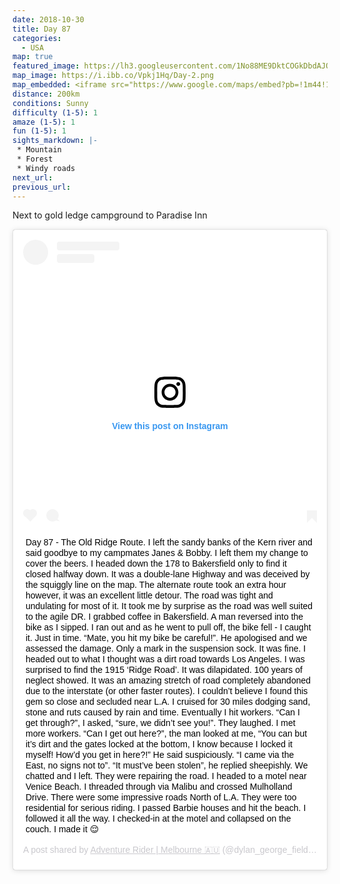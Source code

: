 ```yaml
---
date: 2018-10-30
title: Day 87
categories:
  - USA
map: true
featured_image: https://lh3.googleusercontent.com/1No88ME9DktCOGkDbdAJQ_XIFwQAfTCtwObUM2pVzDC8D8YTmsp7QeD9_q-BfiOR9Frvp2N7xMdB5X4nH-bcq5dFJR7H7DazoF4lrdgPnZrv8zdla4JsreuM2drKk7-5XN8OSkZHb0EVRycR0rZKbnb8Ca8dqeepyhBMP2GaotFDFvgw52u1BXvUIwwABNGYHz8Ne0o0kRnuV7Qchta6TXiXoJKXJiDdCV2QgTFDVEEJfPx90qrDUOSVb7FVbh11LqecDFKeWWWTQVpwl2EQUJKeQ0C58Fy_chfBPD35IDGfWEjjj4nvrKv79XQ9nf0anhD1eKAguhYdXG1-QI5RHQ_2ZeeAdxVksaGDqNQYFaleIMT6lpZDB_7A0RZSk0z8AxCF79Z6VCXZYO3hXM7XBgk2LKkC4KhspVDpcUK6Dwq2b-EpFixz4-TzcYofEuor0J4Fj2nW2SqOfjJBOJCiOM-IgRI-1eGWqkcRANt1P7lNoDNIYjN_EM3HXeVWSO4xEmYDIiVVNLqltLbPxOo31NWwzAPRDUrUjfe82CG96d6AoO5fVC4AW2pd6o7DMqh8IAIUZW-UG0Fv-EvI0vPN4VqycIbmazjQ3y3db9iC-KB0LdwDxo1cU3G5-D1RVGLDB17fcv_CLanbtabhq6UFn1k2FEVVCqGZaBBkhqLueuDXrjRg=w1631-h1001-no
map_image: https://i.ibb.co/Vpkj1Hq/Day-2.png
map_embedded: <iframe src="https://www.google.com/maps/embed?pb=!1m44!1m12!1m3!1d1859348.2931078298!2d-119.16010332607856!3d34.644785204866395!2m3!1f0!2f0!3f0!3m2!1i1024!2i768!4f13.1!4m29!3e0!4m4!2s35.879125%2C-118.4562694!3m2!1d35.879124999999995!2d-118.4562694!4m5!1s0x80ea6bc8b994cb0d%3A0x59360c0998fe74c8!2sBakersfield%2C%20CA%2C%20USA!3m2!1d35.3732921!2d-119.01871249999999!4m5!1s0x80e9e066bf099569%3A0x1d6bb2de4c75b224!2sSandberg%2C%20CA%2C%20USA!3m2!1d34.740513!2d-118.7127!4m4!2s34.0752%2C-118.7932!3m2!1d34.075199999999995!2d-118.7932!4m5!1s0x80c2ba6b7b08f0f1%3A0xc1ddb89dcfaf00a6!2sParadise%20Inn%20and%20Suites%2C%20Washington%20Boulevard%2C%20Los%20Angeles%2C%20CA%2C%20USA!3m2!1d33.9989785!2d-118.41855609999999!5e0!3m2!1sen!2sau!4v1577535113420!5m2!1sen!2sau" width="100%" height="500" frameborder="0" style="border:0;" allowfullscreen=""></iframe>
distance: 200km
conditions: Sunny
difficulty (1-5): 1 
amaze (1-5): 1
fun (1-5): 1
sights_markdown: |-
 * Mountain
 * Forest
 * Windy roads
next_url:
previous_url:
---
```

Next to gold ledge campground to Paradise Inn

<div style="display:flex;justify-content:center">
  <blockquote class="instagram-media" data-instgrm-captioned data-instgrm-permalink="https://www.instagram.com/p/BqBdvJEArde/?utm_source=ig_embed&amp;utm_campaign=loading" data-instgrm-version="12" style=" background:#FFF; border:0; border-radius:3px; box-shadow:0 0 1px 0 rgba(0,0,0,0.5),0 1px 10px 0 rgba(0,0,0,0.15); margin: 1px; max-width:540px; min-width:326px; padding:0; width:99.375%; width:-webkit-calc(100% - 2px); width:calc(100% - 2px);"><div style="padding:16px;"> <a href="https://www.instagram.com/p/BqBdvJEArde/?utm_source=ig_embed&amp;utm_campaign=loading" style=" background:#FFFFFF; line-height:0; padding:0 0; text-align:center; text-decoration:none; width:100%;" target="_blank"> <div style=" display: flex; flex-direction: row; align-items: center;"> <div style="background-color: #F4F4F4; border-radius: 50%; flex-grow: 0; height: 40px; margin-right: 14px; width: 40px;"></div> <div style="display: flex; flex-direction: column; flex-grow: 1; justify-content: center;"> <div style=" background-color: #F4F4F4; border-radius: 4px; flex-grow: 0; height: 14px; margin-bottom: 6px; width: 100px;"></div> <div style=" background-color: #F4F4F4; border-radius: 4px; flex-grow: 0; height: 14px; width: 60px;"></div></div></div><div style="padding: 19% 0;"></div> <div style="display:block; height:50px; margin:0 auto 12px; width:50px;"><svg width="50px" height="50px" viewBox="0 0 60 60" version="1.1" xmlns="https://www.w3.org/2000/svg" xmlns:xlink="https://www.w3.org/1999/xlink"><g stroke="none" stroke-width="1" fill="none" fill-rule="evenodd"><g transform="translate(-511.000000, -20.000000)" fill="#000000"><g><path d="M556.869,30.41 C554.814,30.41 553.148,32.076 553.148,34.131 C553.148,36.186 554.814,37.852 556.869,37.852 C558.924,37.852 560.59,36.186 560.59,34.131 C560.59,32.076 558.924,30.41 556.869,30.41 M541,60.657 C535.114,60.657 530.342,55.887 530.342,50 C530.342,44.114 535.114,39.342 541,39.342 C546.887,39.342 551.658,44.114 551.658,50 C551.658,55.887 546.887,60.657 541,60.657 M541,33.886 C532.1,33.886 524.886,41.1 524.886,50 C524.886,58.899 532.1,66.113 541,66.113 C549.9,66.113 557.115,58.899 557.115,50 C557.115,41.1 549.9,33.886 541,33.886 M565.378,62.101 C565.244,65.022 564.756,66.606 564.346,67.663 C563.803,69.06 563.154,70.057 562.106,71.106 C561.058,72.155 560.06,72.803 558.662,73.347 C557.607,73.757 556.021,74.244 553.102,74.378 C549.944,74.521 548.997,74.552 541,74.552 C533.003,74.552 532.056,74.521 528.898,74.378 C525.979,74.244 524.393,73.757 523.338,73.347 C521.94,72.803 520.942,72.155 519.894,71.106 C518.846,70.057 518.197,69.06 517.654,67.663 C517.244,66.606 516.755,65.022 516.623,62.101 C516.479,58.943 516.448,57.996 516.448,50 C516.448,42.003 516.479,41.056 516.623,37.899 C516.755,34.978 517.244,33.391 517.654,32.338 C518.197,30.938 518.846,29.942 519.894,28.894 C520.942,27.846 521.94,27.196 523.338,26.654 C524.393,26.244 525.979,25.756 528.898,25.623 C532.057,25.479 533.004,25.448 541,25.448 C548.997,25.448 549.943,25.479 553.102,25.623 C556.021,25.756 557.607,26.244 558.662,26.654 C560.06,27.196 561.058,27.846 562.106,28.894 C563.154,29.942 563.803,30.938 564.346,32.338 C564.756,33.391 565.244,34.978 565.378,37.899 C565.522,41.056 565.552,42.003 565.552,50 C565.552,57.996 565.522,58.943 565.378,62.101 M570.82,37.631 C570.674,34.438 570.167,32.258 569.425,30.349 C568.659,28.377 567.633,26.702 565.965,25.035 C564.297,23.368 562.623,22.342 560.652,21.575 C558.743,20.834 556.562,20.326 553.369,20.18 C550.169,20.033 549.148,20 541,20 C532.853,20 531.831,20.033 528.631,20.18 C525.438,20.326 523.257,20.834 521.349,21.575 C519.376,22.342 517.703,23.368 516.035,25.035 C514.368,26.702 513.342,28.377 512.574,30.349 C511.834,32.258 511.326,34.438 511.181,37.631 C511.035,40.831 511,41.851 511,50 C511,58.147 511.035,59.17 511.181,62.369 C511.326,65.562 511.834,67.743 512.574,69.651 C513.342,71.625 514.368,73.296 516.035,74.965 C517.703,76.634 519.376,77.658 521.349,78.425 C523.257,79.167 525.438,79.673 528.631,79.82 C531.831,79.965 532.853,80.001 541,80.001 C549.148,80.001 550.169,79.965 553.369,79.82 C556.562,79.673 558.743,79.167 560.652,78.425 C562.623,77.658 564.297,76.634 565.965,74.965 C567.633,73.296 568.659,71.625 569.425,69.651 C570.167,67.743 570.674,65.562 570.82,62.369 C570.966,59.17 571,58.147 571,50 C571,41.851 570.966,40.831 570.82,37.631"></path></g></g></g></svg></div><div style="padding-top: 8px;"> <div style=" color:#3897f0; font-family:Arial,sans-serif; font-size:14px; font-style:normal; font-weight:550; line-height:18px;"> View this post on Instagram</div></div><div style="padding: 12.5% 0;"></div> <div style="display: flex; flex-direction: row; margin-bottom: 14px; align-items: center;"><div> <div style="background-color: #F4F4F4; border-radius: 50%; height: 12.5px; width: 12.5px; transform: translateX(0px) translateY(7px);"></div> <div style="background-color: #F4F4F4; height: 12.5px; transform: rotate(-45deg) translateX(3px) translateY(1px); width: 12.5px; flex-grow: 0; margin-right: 14px; margin-left: 2px;"></div> <div style="background-color: #F4F4F4; border-radius: 50%; height: 12.5px; width: 12.5px; transform: translateX(9px) translateY(-18px);"></div></div><div style="margin-left: 8px;"> <div style=" background-color: #F4F4F4; border-radius: 50%; flex-grow: 0; height: 20px; width: 20px;"></div> <div style=" width: 0; height: 0; border-top: 2px solid transparent; border-left: 6px solid #f4f4f4; border-bottom: 2px solid transparent; transform: translateX(16px) translateY(-4px) rotate(30deg)"></div></div><div style="margin-left: auto;"> <div style=" width: 0px; border-top: 8px solid #F4F4F4; border-right: 8px solid transparent; transform: translateY(16px);"></div> <div style=" background-color: #F4F4F4; flex-grow: 0; height: 12px; width: 16px; transform: translateY(-4px);"></div> <div style=" width: 0; height: 0; border-top: 8px solid #F4F4F4; border-left: 8px solid transparent; transform: translateY(-4px) translateX(8px);"></div></div></div></a> <p style=" margin:8px 0 0 0; padding:0 4px;"> <a href="https://www.instagram.com/p/BqBdvJEArde/?utm_source=ig_embed&amp;utm_campaign=loading" style=" color:#000; font-family:Arial,sans-serif; font-size:14px; font-style:normal; font-weight:normal; line-height:17px; text-decoration:none; word-wrap:break-word;" target="_blank">Day 87 - The Old Ridge Route. I left the sandy banks of the Kern river and said goodbye to my campmates Janes &amp; Bobby. I left them my change to cover the beers. I headed down the 178 to Bakersfield only to find it closed halfway down. It was a double-lane Highway and was deceived by the squiggly line on the map. The alternate route took an extra hour however, it was an excellent little detour. The road was tight and undulating for most of it. It took me by surprise as the road was well suited to the agile DR. I grabbed coffee in Bakersfield. A man reversed into the bike as I sipped. I ran out and as he went to pull off, the bike fell - I caught it. Just in time. “Mate, you hit my bike be careful!”. He apologised and we assessed the damage. Only a mark in the suspension sock. It was fine. I headed out to what I thought was a dirt road towards Los Angeles. I was surprised to find the 1915 ‘Ridge Road’. It was dilapidated. 100 years of neglect showed. It was an amazing stretch of road completely abandoned due to the interstate (or other faster routes). I couldn’t believe I found this gem so close and secluded near L.A. I cruised for 30 miles dodging sand, stone and ruts caused by rain and time. Eventually I hit workers. “Can I get through?”, I asked, “sure, we didn’t see you!”. They laughed. I met more workers. “Can I get out here?”, the man looked at me, “You can but it’s dirt and the gates locked at the bottom, I know because I locked it myself! How’d you get in here?!” He said suspiciously. “I came via the East, no signs not to”. “It must’ve been stolen”, he replied sheepishly. We chatted and I left. They were repairing the road. I headed to a motel near Venice Beach. I threaded through via Malibu and crossed Mulholland Drive. There were some impressive roads North of L.A. They were too residential for serious riding. I passed Barbie houses and hit the beach. I followed it all the way. I checked-in at the motel and collapsed on the couch. I made it 😌</a></p> <p style=" color:#c9c8cd; font-family:Arial,sans-serif; font-size:14px; line-height:17px; margin-bottom:0; margin-top:8px; overflow:hidden; padding:8px 0 7px; text-align:center; text-overflow:ellipsis; white-space:nowrap;">A post shared by <a href="https://www.instagram.com/dylan_george_field/?utm_source=ig_embed&amp;utm_campaign=loading" style=" color:#c9c8cd; font-family:Arial,sans-serif; font-size:14px; font-style:normal; font-weight:normal; line-height:17px;" target="_blank"> Adventure Rider | Melbourne 🇦🇺</a> (@dylan_george_field) on <time style=" font-family:Arial,sans-serif; font-size:14px; line-height:17px;" datetime="2018-11-11T02:13:53+00:00">Nov 10, 2018 at 6:13pm PST</time></p></div></blockquote> <script async src="//www.instagram.com/embed.js"></script>
</div>


